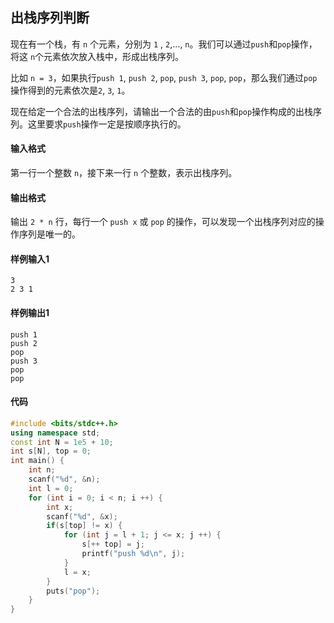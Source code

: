 ## 出栈序列判断
现在有一个栈，有 `n` 个元素，分别为 `1` , `2`,…, `n`。我们可以通过`push`和`pop`操作，将这 `n`个元素依次放入栈中，形成出栈序列。

比如 `n = 3`，如果执行`push 1`, `push 2`, `pop`, `push 3`, `pop`, `pop`，那么我们通过`pop`操作得到的元素依次是`2`, `3`, `1`。

现在给定一个合法的出栈序列，请输出一个合法的由`push`和`pop`操作构成的出栈序列。这里要求`push`操作一定是按顺序执行的。

#### 输入格式

第一行一个整数 `n`，接下来一行 `n` 个整数，表示出栈序列。

#### 输出格式
输出 `2 * n` 行，每行一个 `push x` 或 `pop` 的操作，可以发现一个出栈序列对应的操作序列是唯一的。

#### 样例输入1
```
3
2 3 1
```

#### 样例输出1
```
push 1
push 2
pop
push 3
pop
pop
```
#### 代码
```cpp
#include <bits/stdc++.h>
using namespace std;
const int N = 1e5 + 10;
int s[N], top = 0;
int main() {
    int n;
    scanf("%d", &n);
    int l = 0;
    for (int i = 0; i < n; i ++) {
        int x;
        scanf("%d", &x);
        if(s[top] != x) {
            for (int j = l + 1; j <= x; j ++) {
                s[++ top] = j;
                printf("push %d\n", j);
            }
            l = x;
        }
        puts("pop");
    }
}
```